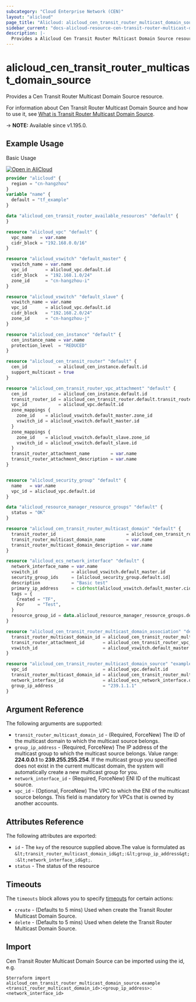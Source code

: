 ```yaml
---
subcategory: "Cloud Enterprise Network (CEN)"
layout: "alicloud"
page_title: "Alicloud: alicloud_cen_transit_router_multicast_domain_source"
sidebar_current: "docs-alicloud-resource-cen-transit-router-multicast-domain-source"
description: |-
  Provides a Alicloud Cen Transit Router Multicast Domain Source resource.
---
```


# alicloud_cen_transit_router_multicast_domain_source

Provides a Cen Transit Router Multicast Domain Source resource.

For information about Cen Transit Router Multicast Domain Source and how to use it, see [What is Transit Router Multicast Domain Source](https://www.alibabacloud.com/help/en/cloud-enterprise-network/latest/api-cbn-2017-09-12-registertransitroutermulticastgroupsources).

-> **NOTE:** Available since v1.195.0.

## Example Usage

Basic Usage

<div style="display: block;margin-bottom: 40px;"><div class="oics-button" style="float: right;position: absolute;margin-bottom: 10px;">
  <a href="https://api.aliyun.com/terraform?resource=alicloud_cen_transit_router_multicast_domain_source&exampleId=f054fbcd-cfba-a292-1452-bb309c991fe6ea1d950f&activeTab=example&spm=docs.r.cen_transit_router_multicast_domain_source.0.f054fbcdcf&intl_lang=EN_US" target="_blank">
    <img alt="Open in AliCloud" src="https://img.alicdn.com/imgextra/i1/O1CN01hjjqXv1uYUlY56FyX_!!6000000006049-55-tps-254-36.svg" style="max-height: 44px; max-width: 100%;">
  </a>
</div></div>

```terraform
provider "alicloud" {
  region = "cn-hangzhou"
}
variable "name" {
  default = "tf_example"
}

data "alicloud_cen_transit_router_available_resources" "default" {
}

resource "alicloud_vpc" "default" {
  vpc_name   = var.name
  cidr_block = "192.168.0.0/16"
}

resource "alicloud_vswitch" "default_master" {
  vswitch_name = var.name
  vpc_id       = alicloud_vpc.default.id
  cidr_block   = "192.168.1.0/24"
  zone_id      = "cn-hangzhou-i"
}

resource "alicloud_vswitch" "default_slave" {
  vswitch_name = var.name
  vpc_id       = alicloud_vpc.default.id
  cidr_block   = "192.168.2.0/24"
  zone_id      = "cn-hangzhou-j"
}

resource "alicloud_cen_instance" "default" {
  cen_instance_name = var.name
  protection_level  = "REDUCED"
}

resource "alicloud_cen_transit_router" "default" {
  cen_id            = alicloud_cen_instance.default.id
  support_multicast = true
}

resource "alicloud_cen_transit_router_vpc_attachment" "default" {
  cen_id            = alicloud_cen_instance.default.id
  transit_router_id = alicloud_cen_transit_router.default.transit_router_id
  vpc_id            = alicloud_vpc.default.id
  zone_mappings {
    zone_id    = alicloud_vswitch.default_master.zone_id
    vswitch_id = alicloud_vswitch.default_master.id
  }
  zone_mappings {
    zone_id    = alicloud_vswitch.default_slave.zone_id
    vswitch_id = alicloud_vswitch.default_slave.id
  }
  transit_router_attachment_name        = var.name
  transit_router_attachment_description = var.name
}


resource "alicloud_security_group" "default" {
  name   = var.name
  vpc_id = alicloud_vpc.default.id
}

data "alicloud_resource_manager_resource_groups" "default" {
  status = "OK"
}

resource "alicloud_cen_transit_router_multicast_domain" "default" {
  transit_router_id                           = alicloud_cen_transit_router.default.transit_router_id
  transit_router_multicast_domain_name        = var.name
  transit_router_multicast_domain_description = var.name
}

resource "alicloud_ecs_network_interface" "default" {
  network_interface_name = var.name
  vswitch_id             = alicloud_vswitch.default_master.id
  security_group_ids     = [alicloud_security_group.default.id]
  description            = "Basic test"
  primary_ip_address     = cidrhost(alicloud_vswitch.default_master.cidr_block, 100)
  tags = {
    Created = "TF",
    For     = "Test",
  }
  resource_group_id = data.alicloud_resource_manager_resource_groups.default.ids.0
}

resource "alicloud_cen_transit_router_multicast_domain_association" "default" {
  transit_router_multicast_domain_id = alicloud_cen_transit_router_multicast_domain.default.id
  transit_router_attachment_id       = alicloud_cen_transit_router_vpc_attachment.default.transit_router_attachment_id
  vswitch_id                         = alicloud_vswitch.default_master.id
}

resource "alicloud_cen_transit_router_multicast_domain_source" "example" {
  vpc_id                             = alicloud_vpc.default.id
  transit_router_multicast_domain_id = alicloud_cen_transit_router_multicast_domain_association.default.transit_router_multicast_domain_id
  network_interface_id               = alicloud_ecs_network_interface.default.id
  group_ip_address                   = "239.1.1.1"
}
```

## Argument Reference

The following arguments are supported:
* `transit_router_multicast_domain_id` - (Required, ForceNew) The ID of the multicast domain to which the multicast source belongs.
* `group_ip_address` - (Required, ForceNew) The IP address of the multicast group to which the multicast source belongs. Value range: **224.0.0.1** to **239.255.255.254**. If the multicast group you specified does not exist in the current multicast domain, the system will automatically create a new multicast group for you.
* `network_interface_id` - (Required, ForceNew) ENI ID of the multicast source.
* `vpc_id` - (Optional, ForceNew) The VPC to which the ENI of the multicast source belongs. This field is mandatory for VPCs that is owned by another accounts.


## Attributes Reference

The following attributes are exported:
* `id` - The `key` of the resource supplied above.The value is formulated as `&lt;transit_router_multicast_domain_id&gt;:&lt;group_ip_address&gt;:&lt;network_interface_id&gt;`.
* `status` - The status of the resource

## Timeouts

The `timeouts` block allows you to specify [timeouts](https://developer.hashicorp.com/terraform/language/resources/syntax#operation-timeouts) for certain actions:
* `create` - (Defaults to 5 mins) Used when create the Transit Router Multicast Domain Source.
* `delete` - (Defaults to 5 mins) Used when delete the Transit Router Multicast Domain Source.

## Import

Cen Transit Router Multicast Domain Source can be imported using the id, e.g.

```shell
$terraform import alicloud_cen_transit_router_multicast_domain_source.example <transit_router_multicast_domain_id>:<group_ip_address>:<network_interface_id>
```